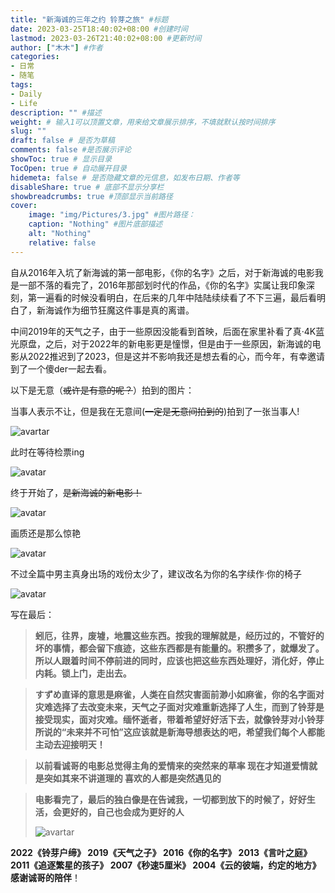 ```yaml
---
title: "新海诚的三年之约 铃芽之旅" #标题
date: 2023-03-25T18:40:02+08:00 #创建时间
lastmod: 2023-03-26T21:40:02+08:00 #更新时间
author: ["木木"] #作者
categories: 
- 日常
- 随笔
tags: 
- Daily
- Life
description: "" #描述
weight: # 输入1可以顶置文章，用来给文章展示排序，不填就默认按时间排序
slug: ""
draft: false # 是否为草稿
comments: false #是否展示评论
showToc: true # 显示目录
TocOpen: true # 自动展开目录
hidemeta: false # 是否隐藏文章的元信息，如发布日期、作者等
disableShare: true # 底部不显示分享栏
showbreadcrumbs: true #顶部显示当前路径
cover:
    image: "img/Pictures/3.jpg" #图片路径：
    caption: "Nothing" #图片底部描述
    alt: "Nothing"
    relative: false
---
```


自从2016年入坑了新海诚的第一部电影，《你的名字》之后，对于新海诚的电影我是一部不落的看完了，2016年那部划时代的作品，《你的名字》实属让我印象深刻，第一遍看的时候没看明白，在后来的几年中陆陆续续看了不下三遍，最后看明白了，新海诚作为细节狂魔这件事是真的离谱。

中间2019年的天气之子，由于一些原因没能看到首映，后面在家里补看了真·4K蓝光原盘，之后，对于2022年的新电影更是憧憬，但是由于一些原因，新海诚的电影从2022推迟到了2023，但是这并不影响我还是想去看的心，而今年，有幸邀请到了一个傻der一起去看。

以下是无意（~~或许是有意的呢？~~）拍到的图片：

当事人表示不让，但是我在无意间(~~一定是无意间拍到的~~)拍到了一张当事人!

![avartar](https://img.l50.top/file/b142f329c8d09d3a2434b.jpg)

此时在等待检票ing

![avatar](https://img.l50.top/file/2d938b02119caf3a4adde.jpg)

终于开始了，~~是新海诚的新电影！~~

![avatar](https://img.l50.top/file/cbff797636f95378c8877.jpg)

画质还是那么惊艳

![avatar](https://img.l50.top/file/ae4f9a4a531c92fb05050.jpg)

不过全篇中男主真身出场的戏份太少了，建议改名为你的名字续作·你的椅子

![avatar](https://img.l50.top/file/f54d31023303f8f0f6b86.jpg)

写在最后：

> **蚓厄，往界，废墟，地震这些东西。按我的理解就是，经历过的，不管好的坏的事情，都会留下痕迹，这些东西都是有能量的。积攒多了，就爆发了。所以人跟着时间不停前进的同时，应该也把这些东西处理好，消化好，停止内耗。锁上门，走出去。**

> **すずめ直译的意思是麻雀，人类在自然灾害面前渺小如麻雀，你的名字面对灾难选择了去改变未来，天气之子面对灾难重新选择了人生，而到了铃芽是接受现实，面对灾难。缅怀逝者，带着希望好好活下去，就像铃芽对小铃芽所说的“未来并不可怕”这应该就是新海导想表达的吧，希望我们每个人都能主动去迎接明天！**

> **以前看诚哥的电影总觉得主角的爱情来的突然来的草率 现在才知道爱情就是突如其来不讲道理的 喜欢的人都是突然遇见的**

> **电影看完了，最后的独白像是在告诫我，一切都到放下的时候了，好好生活，会更好的，自己也会成为更好的人**
>
> ![avartar](https://img.l50.top/file/3266b9d0f64adf302c11c.jpg)

**2022《铃芽户缔》 2019《天气之子》 2016《你的名字》 2013《言叶之庭》 2011《追逐繁星的孩子》 2007《秒速5厘米》 2004《云的彼端，约定的地方》 感谢诚哥的陪伴**！
